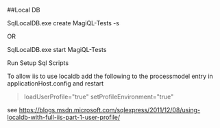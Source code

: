 ##Local DB

SqlLocalDB.exe create MagiQL-Tests -s

OR 

SqlLocalDB.exe start MagiQL-Tests

Run Setup Sql Scripts

To allow iis to use localdb add the following to the processmodel entry in applicationHost.config and restart

>loadUserProfile="true" setProfileEnvironment="true"
 
 see https://blogs.msdn.microsoft.com/sqlexpress/2011/12/08/using-localdb-with-full-iis-part-1-user-profile/